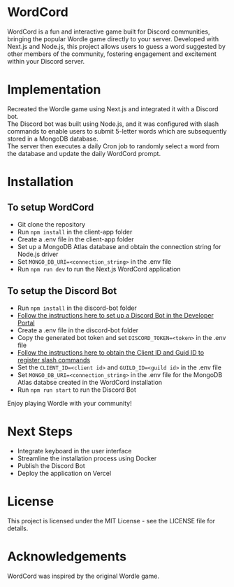 # WordCord
WordCord is a fun and interactive game built for Discord communities, bringing the popular Wordle game directly to your server. Developed with Next.js and Node.js, this project allows users to guess a word suggested by other members of the community, fostering engagement and excitement within your Discord server.

# Implementation
Recreated the Wordle game using Next.js and integrated it with a Discord bot.\
The Discord bot was built using Node.js, and it was configured with slash commands to enable users to submit 5-letter words which are subsequently stored in a MongoDB database.\
The server then executes a daily Cron job to randomly select a word from the database and update the daily WordCord prompt.

# Installation
## To setup WordCord
* Git clone the repository
* Run `npm install` in the client-app folder
* Create a .env file in the client-app folder
* Set up a MongoDB Atlas database and obtain the connection string for Node.js driver
* Set `MONGO_DB_URI=<connection_string>` in the .env file
* Run `npm run dev` to run the Next.js WordCord application
## To setup the Discord Bot
* Run `npm install` in the discord-bot folder
* [Follow the instructions here to set up a Discord Bot in the Developer Portal](https://discordjs.guide/preparations/setting-up-a-bot-application.html)
* Create a .env file in the discord-bot folder
* Copy the generated bot token and set `DISCORD_TOKEN=<token>` in the .env file
* [Follow the instructions here to obtain the Client ID and Guid ID to register slash commands](https://discordjs.guide/creating-your-bot/command-deployment.html#command-registration)
* Set the `CLIENT_ID=<client id>` and `GUILD_ID=<guild id>` in the .env file
* Set  `MONGO_DB_URI=<connection_string>` in the .env file for the MongoDB Atlas databse created in the WordCord installation
* Run `npm run start` to run the Discord Bot
  
Enjoy playing Wordle with your community!

# Next Steps
* Integrate keyboard in the user interface
* Streamline the installation process using Docker
* Publish the Discord Bot
* Deploy the application on Vercel

# License
This project is licensed under the MIT License - see the LICENSE file for details.

# Acknowledgements
WordCord was inspired by the original Wordle game.
